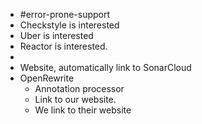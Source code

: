 - #error-prone-support
- Checkstyle is interested
- Uber is interested
- Reactor is interested.
-
- Website, automatically link to SonarCloud
- OpenRewrite
	- Annotation processor
	- Link to our website.
	- We link to their website